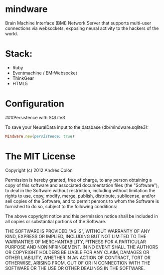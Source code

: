 mindware
========

Brain Machine Interface (BMI) Network Server that supports multi-user connections via websockets, exposing neural activity to the hackers of the world.


Stack:
=====
- Ruby
- Eventmachine / EM-Websocket
- ThinkGear
- HTML5

Configuration
=============
###Persistence with SQLite3

To save your NeuralData input to the database (db/mindware.sqlite3):

```ruby
Mindware.new(persistence: true)
```


The MIT License
===============

Copyright (c) 2012 Andrés Colón

Permission is hereby granted, free of charge, to any person obtaining a copy of this software and associated documentation files (the "Software"), to deal in the Software without restriction, including without limitation the rights to use, copy, modify, merge, publish, distribute, sublicense, and/or sell copies of the Software, and to permit persons to whom the Software is furnished to do so, subject to the following conditions:

The above copyright notice and this permission notice shall be included in all copies or substantial portions of the Software.

THE SOFTWARE IS PROVIDED "AS IS", WITHOUT WARRANTY OF ANY KIND, EXPRESS OR IMPLIED, INCLUDING BUT NOT LIMITED TO THE WARRANTIES OF MERCHANTABILITY, FITNESS FOR A PARTICULAR PURPOSE AND NONINFRINGEMENT. IN NO EVENT SHALL THE AUTHORS OR COPYRIGHT HOLDERS BE LIABLE FOR ANY CLAIM, DAMAGES OR OTHER LIABILITY, WHETHER IN AN ACTION OF CONTRACT, TORT OR OTHERWISE, ARISING FROM, OUT OF OR IN CONNECTION WITH THE SOFTWARE OR THE USE OR OTHER DEALINGS IN THE SOFTWARE.
